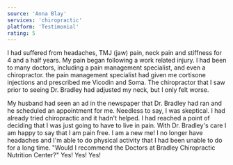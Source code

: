 ```yaml
---
source: 'Anna Blay'
services: 'chiropractic'
platform: 'Testimonial'
rating: 5
---
```


I had suffered from headaches, TMJ (jaw) pain, neck pain and stiffness for 4 and a half years. My pain began following a work related injury. I had been to many doctors, including a pain management specialist, and even a chiropractor. the pain management specialist had given me cortisone injections and prescribed me Vicodin and Soma. The chiropractor that I saw prior to seeing Dr. Bradley had adjusted my neck, but I only felt worse.

My husband had seen an ad in the newspaper that Dr. Bradley had ran and he scheduled an appointment for me. Needless to say, I was skeptical. I had already tried chiropractic and it hadn't helped. I had reached a point of deciding that I was just going to have to live in pain. With Dr. Bradley's care I am happy to say that I am pain free. I am a new me! I no longer have headaches and I'm able to do physical activity that I had been unable to do for a long time. "Would I recommend the Doctors at Bradley Chiropractic Nutrition Center?" Yes! Yes! Yes!
